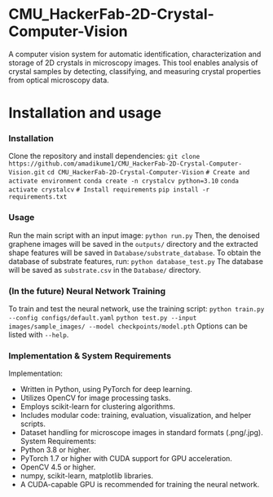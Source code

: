 # CMU_HackerFab-2D-Crystal-Computer-Vision
 A computer vision system for automatic identification, characterization and storage of 2D crystals in microscopy images. This tool enables analysis of crystal samples by detecting, classifying, and measuring crystal properties from optical microscopy data.

# Installation and usage
### Installation
Clone the repository and install dependencies:
`git clone https://github.com/amadikume1/CMU_HackerFab-2D-Crystal-Computer-Vision.git`
`cd CMU_HackerFab-2D-Crystal-Computer-Vision`
`# Create and activate environment`
`conda create -n crystalcv python=3.10`
`conda activate crystalcv`
`# Install requirements`
`pip install -r requirements.txt`

### Usage
Run the main script with an input image:
`python run.py`
Then, the denoised graphene images will be saved in the `outputs/` directory and the extracted shape features will be saved in `Database/substrate_database`. To obtain the database of substrate features, run:
`python database_test.py`
The database will be saved as `substrate.csv` in the `Database/` directory.

### (In the future) Neural Network Training
To train and test the neural network, use the training script:
`python train.py --config configs/default.yaml`
`python test.py --input images/sample_images/ --model checkpoints/model.pth`
Options can be listed with `--help`.

### Implementation & System Requirements
Implementation:
- Written in Python, using PyTorch for deep learning.
- Utilizes OpenCV for image processing tasks.
- Employs scikit-learn for clustering algorithms.
- Includes modular code: training, evaluation, visualization, and helper scripts.
- Dataset handling for microscope images in standard formats (.png/.jpg).
System Requirements:
- Python 3.8 or higher.
- PyTorch 1.7 or higher with CUDA support for GPU acceleration.
- OpenCV 4.5 or higher.
- numpy, scikit-learn, matplotlib libraries.
- A CUDA-capable GPU is recommended for training the neural network.

